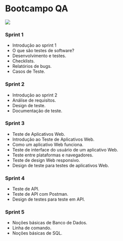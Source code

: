 # Bootcampo QA

<img src="C:\Users\thali\OneDrive\Ambiente de Trabalho\Bootcamp-QA\Sprint-5\Imagens\Logo_T10.png">

### Sprint 1 
 - Introdução ao sprint 1
 - O que são testes de software?
 - Desenvolvimento e testes.
 - Checklists.
 - Relatórios de bugs.
 - Casos de Teste.
  
  ### Sprint 2
  - Introdução ao sprint 2
  - Análise de requisitos.
  - Design de teste.
  - Documentação de teste.
  
  ### Sprint 3
  - Teste de Aplicativos Web.
  - Introdução ao Teste de Aplicativos Web.
  - Como um aplicativo Web funciona.
  - Teste de interface do usuário de um aplicativo Web.
  - Teste entre plataformas e navegadores.
  - Teste de design Web responsivo.
  - Design de teste para testes de aplicativos Web.
  
  ### Sprint 4
  - Teste de API.
  - Teste de API com Postman.
  - Design de testes para teste em API.
  
  ### Sprint 5
- Noções básicas de Banco de Dados.
- Linha de comando.
- Noções básicas de SQL.

